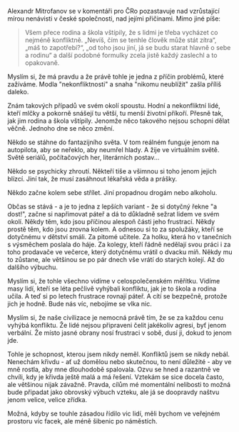 <!-- dcterms:identifier = riderweblog#1279 -->
<!-- dcterms:title = Nekonfliktní -->
<!-- dcterms:abstract = Co je příčinou vzrůstající nenávisti v jinak nekonfliktní české společnosti? -->
<!-- np9:categoryId = 2 -->
<!-- x4w:category = Lidé a jiná zvěř -->
<!-- np9:authorId = 1 -->
<!-- np9:authorEmail = michal.valasek@altairis.cz -->
<!-- dcterms:creator = Michal Altair Valášek -->
<!-- dcterms:created = 2015-08-15T04:18:32.39+02:00 -->
<!-- dcterms:dateAccepted = 2015-08-15T04:18:00+02:00 -->

Alexandr Mitrofanov se v komentáři pro ČRo pozastavuje nad vzrůstající mírou nenávisti v české společnosti, nad jejími přičinami. Mimo jiné píše:

> Všem přece rodina a škola vštípily, že s lidmi je třeba vycházet co nejméně konfliktně. „Nevíš, čím se tenhle člověk může stát zítra“, „máš to zapotřebí?“, „od toho jsou jiní, já se budu starat hlavně o sebe a rodinu“ a další podobné formulky zcela jistě každý zaslechl a to opakovaně.

Myslím si, že má pravdu a že právě tohle je jedna z příčin problémů, které zažíváme. Modla "nekonfliktnosti" a snaha "nikomu neublížit" zašla příliš daleko.

Znám takových případů ve svém okolí spoustu. Hodní a nekonfliktní lidé, kteří mlčky a pokorně snášejí tu větší, tu menší životní příkoří. Přesně tak, jak jim rodina a škola vštípily. Jenomže něco takového nejsou schopni dělat věčně. Jednoho dne se něco změní.

Někdo se stáhne do fantazijního světa. V tom reálném funguje jenom na autopilota, aby se neřeklo, aby neumřel hlady. A žije ve virtuálním světě. Světě seriálů, počítačových her, literárních postav... 

Někdo se psychicky zhroutí. Někteří tiše a všimnou si toho jenom jejich blízcí. Jiní tak, že musí zasáhnout lékařská věda a prášky. 

Někdo začne kolem sebe střílet. Jiní propadnou drogám nebo alkoholu.

Občas se stává - a je to jedna z lepších variant - že si dotyčný řekne "a dost!", začne si napřimovat páteř a dá to důkladně sežrat lidem ve svém okolí. Někdy těm, kdo jsou příčinou alespoň části jeho frustrací. Někdy prostě těm, kdo jsou zrovna kolem. A odnesou si to za spolužáky, kteří se dotyčnému v dětství smáli. Za pitomé učitele. Za holku, která ho v tanečních s výsměchem poslala do háje. Za kolegy, kteří řádně nedělají svou práci i za toho prodavače ve večerce, který dotyčnému vrátil o dvacku míň. Někdy mu to zůstane, ale většinou se po pár dnech vše vrátí do starých kolejí. Až do dalšího výbuchu.

Myslím si, že tohle všechno vidíme v celospolečenském měřítku. Vidíme masy lidí, kteří se léta pečlivě vyhýbali konfliktu, jak je to škola a rodina učila. A teď si po letech frustrace rovnají páteř. A cítí se bezpečně, protože jich je hodně. Bude nás víc, nebojíme se vlka nic.

Myslím si, že naše civilizace je nemocná právě tím, že se za každou cenu vyhýbá konfliktu. Že lidé nejsou připraveni čelit jakékoliv agresi, byť jenom verbální. Že místo jasné obrany nosí frustraci v sobě, dusí ji, dokud to jenom jde.

Tohle je schopnost, kterou jsem nikdy neměl. Konfliktů jsem se nikdy nebál. Nenechám křivdu - ať už domělou nebo skutečnou, to není důležité - aby ve mně rostla, aby mne dlouhodobě spalovala. Ozvu se hned a razantně ve chvíli, kdy je křivda ještě malá a má řešení. Vztekám se sice docela často, ale většinou nijak závažně. Pravda, cílům mé momentální nelibosti to možná bude připadat jako obrovský výbuch vzteku, ale já se doopravdy naštvu jenom velice, velice zřídka.

Možná, kdyby se touhle zásadou řídilo vic lidí, měli bychom ve veřejném prostoru víc facek, ale méně šibenic po náměstích.